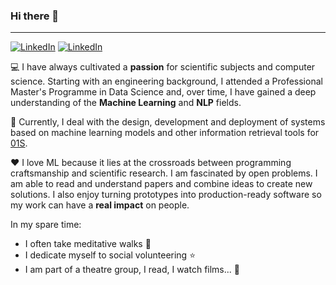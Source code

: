 ### Hi there 👋
<hr/>
<p align="left">
  <a href="https://www.linkedin.com/in/stefano-fiorucci-63522175/"><img alt="LinkedIn" title="LinkedIn"src="https://img.shields.io/badge/linkedin-%230077B5.svg?&style=for-the-badge&logo=linkedin&logoColor=white"></a>
    <a href="https://stackoverflow.com/users/10883094/stefano-fiorucci-anakin87/"><img alt="LinkedIn" title="LinkedIn"src="https://img.shields.io/badge/-Stackoverflow-FE7A16?style=for-the-badge&logo=stack-overflow&logoColor=white"></a>
</p>

:computer: I have always cultivated a **passion** for scientific subjects and computer science. Starting with an engineering background, I attended a Professional Master's Programme in Data Science and, over time, I have gained a deep understanding of the **Machine Learning** and **NLP** fields. 

🔭 Currently, I deal with the design, development and deployment of systems based on machine learning models and other information retrieval tools for [01S](https://www.01s.it/).

:hearts: I love ML because it lies at the crossroads between programming craftsmanship and scientific research. I am fascinated by open problems. I am able to read and understand papers and combine ideas to create new solutions. I also enjoy turning prototypes into production-ready software so my work can have a **real impact** on people.

In my spare time:
* I often take meditative walks :walking:
* I dedicate myself to social volunteering :star:
* I am part of a theatre group, I read, I watch films... :art:

<!--
**anakin87/anakin87** is a ✨ _special_ ✨ repository because its `README.md` (this file) appears on your GitHub profile.

Here are some ideas to get you started:

- 🔭 I’m currently working on ...
- 🌱 I’m currently learning ...
- 👯 I’m looking to collaborate on ...
- 🤔 I’m looking for help with ...
- 💬 Ask me about ...
- 📫 How to reach me: ...
- 😄 Pronouns: ...
- ⚡ Fun fact: ...
-->
